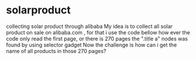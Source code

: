 # solarproduct
collecting solar product through alibaba
 My idea is to collect all solar product on sale on alibaba.com , for that i use the code bellow
how ever the code only read the first page, or there is 270 pages
the ".title a" nodes was found by using selector gadget
Now the challenge is how can i get the name of all products in those 270 pages?
